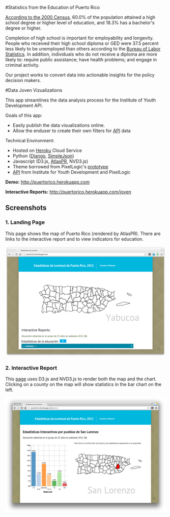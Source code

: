 #Statistics from the Education of Puerto Rico

[According to the 2000 Census](http://www.census.gov/prod/2003pubs/c2kbr-24.pdf), 60.0% of the population attained a high school degree or higher level of education, and 18.3% has a bachelor's degree or higher.

Completion of high school is important for employability and longevity. People who received their high school diploma or GED were 37.5 percent less likely to be unemployed than others according to the [Bureau of Labor Statistics](http://www.bls.gov/ooh/Management/Sales-managers.htm). In addition, individuals who do not receive a diploma are more likely to: require public assistance; have health problems; and engage in criminal activity.

Our project works to convert data into actionable insights for the policy decision makers.


#Data Joven Vizualizations

This app streamlines the data analysis process for the Institute of Youth Development API.

Goals of this app:

- Easily publish the data visualizations online.
- Allow the enduser to create their own filters for [API](http://www.pixelogicpr.com/PRYouthAPI) data


Technical Environment:

- Hosted on [Heroku](http://www.heroku.com) Cloud Service
- Python ([Django](https://www.djangoproject.com/), [SimpleJson](https://pypi.python.org/pypi/simplejson/))
- Javascript (D3.js, [AtlasPR](http://miguelrios.github.io/atlaspr), NVD3.js)
- Theme borrowed from PixelLogic's [prototype](pixelogic.co/c/bgc/www/)
- [API](http://www.pixelogicpr.com/PRYouthAPI) from Institute for Youth Development and PixelLogic


**Demo:**
http://puertorico.herokuapp.com

**Interactive Reports:**
http://puertorico.herokuapp.com/joven


## Screenshots

### 1. Landing Page

This page shows the map of Puerto Rico (rendered by AtlasPR). There are links to the interactive report and to view indicators for education.

![landing](screenshot/landing.png)


### 2. Interactive Report

This [page](http://puertorico.herokuapp.com/joven/) uses D3.js and NVD3.js to render both the map and the chart. Clicking on a county on the map will show statistics in the bar chart on the left.

![interactive](screenshot/interactive.png)

